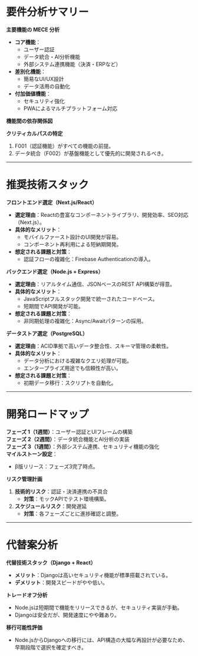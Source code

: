 # 要件分析サマリー

**主要機能の MECE 分析**
- **コア機能**：
  - ユーザー認証
  - データ統合・AI分析機能
  - 外部システム連携機能（決済・ERPなど）
- **差別化機能**：
  - 簡易なUI/UX設計
  - データ活用の自動化
- **付加価値機能**：
  - セキュリティ強化
  - PWAによるマルチプラットフォーム対応

**機能間の依存関係図**


**クリティカルパスの特定**
1. F001（認証機能）がすべての機能の前提。
2. データ統合（F002）が基盤機能として優先的に開発されるべき。

---

# 推奨技術スタック

**フロントエンド選定（Next.js/React）**
- **選定理由**：Reactの豊富なコンポーネントライブラリ、開発効率、SEO対応（Next.js）。
- **具体的なメリット**：
  - モバイルファースト設計のUI開発が容易。
  - コンポーネント再利用による短納期開発。
- **想定される課題と対策**：
  - 認証フローの複雑化：Firebase Authenticationの導入。

**バックエンド選定（Node.js + Express）**
- **選定理由**：リアルタイム通信、JSONベースのREST API構築が得意。
- **具体的なメリット**：
  - JavaScriptフルスタック開発で統一されたコードベース。
  - 短期間でAPI開発が可能。
- **想定される課題と対策**：
  - 非同期処理の複雑化：Async/Awaitパターンの採用。

**データストア選定（PostgreSQL）**
- **選定理由**：ACID準拠で高いデータ整合性、スキーマ管理の柔軟性。
- **具体的なメリット**：
  - データ分析における複雑なクエリ処理が可能。
  - エンタープライズ用途でも信頼性が高い。
- **想定される課題と対策**：
  - 初期データ移行：スクリプトを自動化。

---

# 開発ロードマップ

**フェーズ 1（1週間）**：ユーザー認証とUIフレームの構築  
**フェーズ 2（2週間）**：データ統合機能とAI分析の実装  
**フェーズ 3（1週間）**：外部システム連携、セキュリティ機能の強化  
**マイルストーン設定**：
- β版リリース：フェーズ3完了時点。

**リスク管理計画**
1. **技術的リスク**：認証・決済連携の不具合  
   - **対策**：モックAPIでテスト環境構築。
2. **スケジュールリスク**：開発遅延  
   - **対策**：各フェーズごとに進捗確認と調整。

---

# 代替案分析

**代替技術スタック（Django + React）**
- **メリット**：Djangoは高いセキュリティ機能が標準搭載されている。
- **デメリット**：開発スピードがやや低い。

**トレードオフ分析**
- Node.jsは短期間で機能をリリースできるが、セキュリティ実装が手動。
- Djangoは安全だが、開発速度にやや難あり。

**移行可能性評価**
- Node.jsからDjangoへの移行には、API構造の大幅な再設計が必要なため、早期段階で選択を確定すべき。
